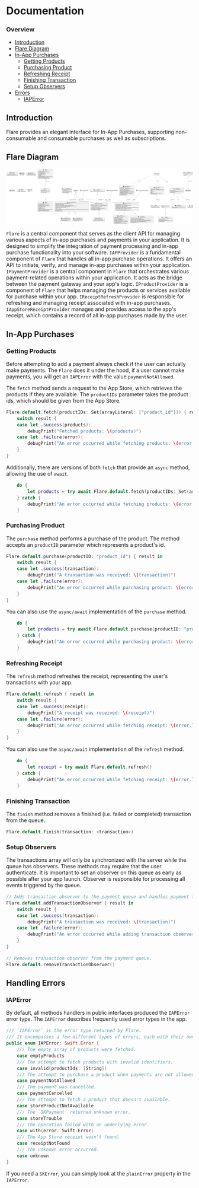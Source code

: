 # Documentation

### Overview

* [Introduction](#introduction)
* [Flare Diagram](#diagram)
* [In-App Purchases](#in-app-purchases)
    - [Getting Products](#getting-products)
    - [Purchasing Product](#purchasing-product)
    - [Refreshing Receipt](#refreshing-receipt)
    - [Finishing Transaction](#finishing-transaction)
    - [Setup Observers](#setup-observers)
* [Errors](#handling-errors)
    - [IAPError](#iaperror)

## Introduction

Flare provides an elegant interface for In-App Purchases, supporting non-consumable and consumable purchases as well as subscriptions.

## Flare Diagram

![Flare: Components](https://raw.githubusercontent.com/space-code/flare/dev/Documentation/Resources/flare.png)

`Flare` is a central component that serves as the client API for managing various aspects of in-app purchases and payments in your application. It is designed to simplify the integration of payment processing and in-app purchase functionality into your software.
`IAPProvider` is a fundamental component of `Flare` that handles all in-app purchase operations. It offers an API to initiate, verify, and manage in-app purchases within your application. 
`IPaymentProvider` is a central component in `Flare` that orchestrates various payment-related operations within your application. It acts as the bridge between the payment gateway and your app's logic. 
`IProductProvider` is a component of `Flare` that helps managing the products or services available for purchase within your app.
`IReceiptRefreshProvider` is responsible for refreshing and managing receipt associated with in-app purchases. 
`IAppStoreReceiptProvider` manages and provides access to the app's receipt, which contains a record of all in-app purchases made by the user.

## In-App Purchases

### Getting Products

Before attempting to add a payment always check if the user can actually make payments. The `Flare` does it under the hood, if a user cannot make payments, you will get an `IAPError` with the value `paymentNotAllowed`.

The `fetch` method sends a request to the App Store, which retrieves the products if they are available. The `productIDs` parameter takes the product ids, which should be given from the App Store.

```swift
Flare.default.fetch(productIDs: Set(arrayLiteral: ["product_id"])) { result in
    switch result {
    case let .success(products):
        debugPrint("Fetched products: \(products)")
    case let .failure(error):
        debugPrint("An error occurred while fetching products: \(error.localizedDescription)")
    }
}
```

Additionally, there are versions of both `fetch` that provide an `async` method, allowing the use of `await`.

```swift
    do {
        let products = try await Flare.default.fetch(productIDs: Set(arrayLiteral: ["product_id"]))
    } catch {
        debugPrint("An error occurred while fetching products: \(error.localizedDescription)")
    }
```

### Purchasing Product

The `purchase` method performs a purchase of the product. The method accepts an `productID` parameter which represents a product's id.

```swift
Flare.default.purchase(productID: "product_id") { result in 
    switch result {
    case let .success(transaction):
        debugPrint("A transaction was received: \(transaction)")
    case let .failure(error):
        debugPrint("An error occurred while purchasing product: \(error.localizedDescription)")
    }
}
```

You can also use the `async/await` implementation of the `purchase` method.

```swift
    do {
        let products = try await Flare.default.purchase(productID: "product_id")
    } catch {
        debugPrint("An error occurred while purchasing product: \(error.localizedDescription)")
    }
```

### Refreshing Receipt

The `refresh` method refreshes the receipt, representing the user's transactions with your app.

```swift
Flare.default.refresh { result in 
    switch result {
    case let .success(receipt):
        debugPrint("A receipt was received: \(receipt)")
    case let .failure(error):
        debugPrint("An error occurred while fetching receipt: \(error.localizedDescription)")
    }
}
```

You can also use the `async/await` implementation of the `refresh` method.

```swift
    do {
        let receipt = try await Flare.default.refresh()
    } catch {
        debugPrint("An error occurred while fetching receipt: \(error.localizedDescription)")
    }
```

### Finishing Transaction

The `finish` method removes a finished (i.e. failed or completed) transaction from the queue. 

```swift
Flare.default.finish(transaction: <transaction>)
```

### Setup Observers

The transactions array will only be synchronized with the server while the queue has observers. These methods may require that the user authenticate.
It is important to set an observer on this queue as early as possible after your app launch. Observer is responsible for processing all events triggered by the queue.

```swift
// Adds transaction observer to the payment queue and handles payment transactions.
Flare.default.addTransactionObserver { result in
    switch result {
    case let .success(transaction):
        debugPrint("A transaction was received: \(transaction)")
    case let .failure(error):
        debugPrint("An error occurred while adding transaction observer: \(error.localizedDescription)")
    }
}
```

```swift
// Removes transaction observer from the payment queue.
Flare.default.removeTransactionObserver()
```

## Handling Errors

### IAPError

By default, all methods handlers in public interfaces produced the `IAPError` error type. The `IAPError` describes frequently used error types in the app.

```swift
/// `IAPError` is the error type returned by Flare.
/// It encompasses a few different types of errors, each with their own associated reasons.
public enum IAPError: Swift.Error {
    /// The empty array of products were fetched.
    case emptyProducts
    /// The attempt to fetch products with invalid identifiers.
    case invalid(productIds: [String])
    /// The attempt to purchase a product when payments are not allowed.
    case paymentNotAllowed
    /// The payment was cancelled.
    case paymentCancelled
    /// The attempt to fetch a product that doesn't available.
    case storeProductNotAvailable
    /// The `SKPayment` returned unknown error.
    case storeTrouble
    /// The operation failed with an underlying error.
    case with(error: Swift.Error)
    /// The App Store receipt wasn't found.
    case receiptNotFound
    /// The unknown error occurred.
    case unknown
}
```

If you need a `SKError`, you can simply look at the `plainError` property in the `IAPError`.
